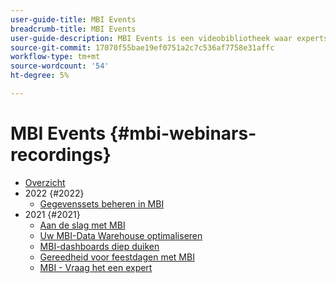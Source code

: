 ```yaml
---
user-guide-title: MBI Events
breadcrumb-title: MBI Events
user-guide-description: MBI Events is een videobibliotheek waar experts en collega's hun gedachten en ideeën over Adobe Commerce hebben gedeeld.
source-git-commit: 17070f55bae19ef0751a2c7c536af7758e31affc
workflow-type: tm+mt
source-wordcount: '54'
ht-degree: 5%

---
```



# MBI Events  {#mbi-webinars-recordings}

+ [Overzicht](overview.md)
+ 2022 {#2022}
   + [Gegevenssets beheren in MBI](2021-22/manage-data-sets.md)
+ 2021 {#2021}
   + [Aan de slag met MBI](2021-22/getting-started.md)
   + [Uw MBI-Data Warehouse optimaliseren](2021-22/optimize-data-warehouse.md)
   + [MBI-dashboards diep duiken](2021-22/dashboards-deep-dive.md)
   + [Gereedheid voor feestdagen met MBI](2021-22/holiday-readiness.md)
   + [MBI - Vraag het een expert](2021-22/ask-expert.md)

<!---+ Commerce Events {#commerce-events}
  + [Overview](commerce-events/overview.md)
  + 2022 {#2022}
    + [Top Tips and Tricks for Adobe Campaign Standard](customer-journeys/2022/tips-and-tricks.md)
    + [Develop and customize data models in Adobe Campaign Classic](customer-journeys/2022/data-models.md)

+ Data and insights {#commerce-release-updates}
  + [Overview](commerce-release-updates/overview.md)
  + 2022 {#2022}
    + [Innovations and trends](data-and-insights/2022/innovations.md)
    + [Sensei and Analysis Workspace](data-and-insights/2022/sensei.md)
    + [Personalize and automate with Adobe Target](data-and-insights/2022/personalize.md)
    + [Analytics and Target applications for Mobile and Apps](data-and-insights/2022/mobile-and-apps.md)
    + [Cross Device Analytics and Customer Journey Analytics](data-and-insights/2022/cross-device-analytics.md) --->